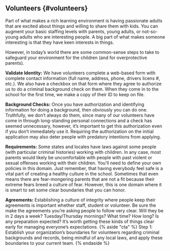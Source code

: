 ## Volunteers {#volunteers}

Part of what makes a rich learning environment is having passionate adults that are excited about things and willing to share them with kids. You can augment your basic staffing levels with parents, young adults, or not-so-young adults who are interesting people. A big part of what makes someone interesting is that they have keen interests in things.

However, in today’s world there are some common-sense steps to take to safeguard your environment for the children (and for overprotective parents).

**Validate Identity:** We have volunteers complete a web-based form with complete contact information (full name, address, phone, drivers licens #, etc.). We also have a checkbox on that form where they agree to authorize us to do a criminal background check on them. When they come in to the school for the first time, we make a copy of their ID to keep on file.

**Background Checks:** Once you have authorization and identifying information for doing a background, then obviously you can do one. Truthfully, we don’t always do them, since many of our volunteers have come in through long-standing personal connections and a check has seemed unnecessary, however, it’s important to get this authorization even if you don’t immediately use it. Requiring the authorization on the initial application may also deter people with predatory intentions from applying.

**Requirements:** Some states and locales have laws against some people (with particular criminal histories) working with children. In any case, most parents would likely be uncomfortable with people with past violent or sexual offenses working with their children. You’ll need to define your own policies in this domain. Just remember, that having everybody feel safe is a vital part of creating a healthy culture in the school. Sometimes that even means there are fear-mongering parents that are not a fit because their extreme fears breed a culture of fear. However, this is one domain where it is smart to set some clear boundaries that you can honor.

**Agreements:** Establishing a culture of integrity where people keep their agreements is important whether staff, student or volunteer. Be sure the make the agreements you’re asking people to follow very clear. Will they be in 2 days a week? Tuesday/Thursday mornings? What time? How long? Is any preparation expected? It’s worth getting these kinds of things clear early for managing everyone’s expectations.
{% aside "cta" %}
Step 1: Establish your organization’s boundaries for volunteers regarding criminal backgrounds and records, being mindful of any local laws, and apply these boundaries to your current team.
{% endaside %}
